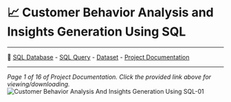 # 📈 Customer Behavior Analysis and Insights Generation Using SQL
---
👀
[SQL Database](https://github.com/abertpaat28/Customer-Behavior-Analysis-and-Insights-Generation-Using-SQL/blob/main/create_restaurant_db.sql) -
[SQL Query](https://github.com/abertpaat28/Customer-Behavior-Analysis-and-Insights-Generation-Using-SQL/blob/main/restaurant_db_project_queries.sql) -
[Dataset](https://github.com/abertpaat28/Customer-Behavior-Analysis-and-Insights-Generation-Using-SQL/blob/main/restaurant_db_data_dictionary.csv) -
[Project Documentation](https://github.com/abertpaat28/Customer-Behavior-Analysis-and-Insights-Generation-Using-SQL/blob/main/Customer%20Behavior%20Analysis%20And%20Insights%20Generation%20Using%20SQL.pdf)

---
_Page 1 of 16 of Project Documentation. Click the provided link above for viewing/downloading._
![Customer Behavior Analysis And Insights Generation Using SQL-01](https://github.com/abertpaat28/Customer-Behavior-Analysis-and-Insights-Generation-Using-SQL/assets/172190865/f2c6e02d-51a5-4d59-8c6f-6400fe7f39ac)
